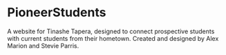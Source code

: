 # PioneerStudents
A website for Tinashe Tapera, designed to connect prospective students with current students from their hometown.
Created and designed by Alex Marion and Stevie Parris.
